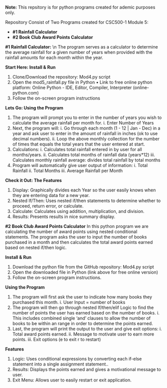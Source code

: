 **Note:** This repsitory is for python programs created for ademic purposes only.

Repository Consist of Two Programs created for CSC500-1 Module 5:
- **#1 Rainfall Calculator**
- **#2 Book Club Award Points Calculator**
  
**#1 Rainfall Calculator:**
\n The program serves as a calculator to determine the average rainfall for a given number of years when provided with the rainfall amounts for each month within the year. 

**Start Here: Install & Run**
1.	Clone/Download the repository: Mod4.py script 
2.	Open the mod5_rainfall.py file in Python
•	Link to free online python platform: Online Python - IDE, Editor, Compiler, Interpreter (online-python.com)
3.	Follow the on-screen program instructions

**Lets Go: Using the Program**
1.	The program will prompt you to enter in the number of years you wish to calculate the average rainfall per month for. 
i.	Enter Number of Years
2.	Next, the program will:
   i.	Go through each month (1 - 12 | Jan - Dec) in a year and ask user to enter in the amount of rainfall in inches (ok to use decimal numbers).
   ii.	Loop the above monthly collection for the number of times that equals the total years that the user entered at start.
3.	Calculations:
   i.	Calculates total rainfall entered in by user for all months/years.
   ii.	Calculates total months of rainfall data (years*12)
   iii.	Calculates monthly rainfall average: divides total rainfall by total months
4.	Program will automatically give user output of information:
   i.	Total Rainfall
   ii.	Total Months
   iii.	Average Rainfall per Month
   
**Check it Out: The Features**
1.	Display:  Graphically divides each Year so the user easily knows when they are entering data for a new year.
2.	Nested If/Then: Uses nested if/then statements to determine whether to proceed, return error, or calculate.
3.	Calculate: Calculates using addition, multiplication, and division.
4.	Results: Presents results in nice summary display.

**#2 Book Club Award Points Calculator**
In this python program we are calculating the number of award points using nested conditional statements. The program asks the user to input the number of books purchased in a month and then calculates the total award points earned based on nested if/then logic. 

**Install & Run**
1.	Download the python file from the GitHub repository: Mod4.py script 
2.	Open the downloaded  file in Python (link above for free online version)
3.	Follow the on-screen program instructions.

**Using the Program**
1.	The program will first ask the user to indicate how many books they purchased this month. 
   i.	User Input = number of books
2.	The program will then go through nested If/then/elif Logic to find the number of points the user has earned based on the number of books. 
   i.	This includes combined single ‘and’ clauses to allow the number of books to be within an range in order to determine the points earned.
3.	Last, the program will print the output to the user and give exit options:
   i.	Total award points earned.
   ii.	Message to motivate user to earn more points.
   iii.	Exit options (e to exit r to restart)

**Features**
1.	Logic: Uses conditional expressions by converting each if-else statement into a single assignment statement..
2.	Results: Displays the points earned and gives a motivational message to user.
3.	Exit Menu: Allows user to easily restart or exit application.


